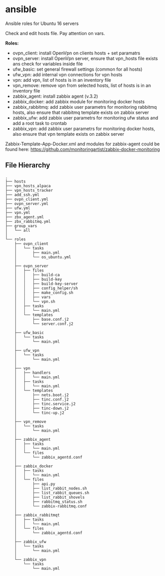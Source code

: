 # ansible
Ansible roles for Ubuntu 16 servers

Check and edit hosts file. Pay attention on vars.

**Roles:**
- ovpn_client: install OpenVpn on clients hosts + set paramatrs
- ovpn_server: install OpenVpn server, ensure that vpn_hosts file exists ans check for variables inside file 
- ufw_basic: set general firewall settings (common for all hosts)
- ufw_vpn: add internal vpn connections for vpn hosts
- vpn: add vpn, list of hosts is in an inventory file
- vpn_remove: remove vpn from selected hosts, list of hosts is in an inventory file
- zabbix_agent: install zabbix agent (v.3.2)
- zabbix_docker: add zabbix module for monitoring docker hosts
- zabbix_rabbitmq: add zabbix user parametrs for monitoring rabbitmq hosts, also ensure that rabbitmq template exists on zabbix server
- zabbix_ufw: add zabbix user parametrs for monitoring ufw status and add a root task to crontab
- zabbix_vpn: add zabbix user parametrs for monitoring docker hosts, also ensure that vpn template exists on zabbix server


Zabbix-Template-App-Docker.xml and modules for zabbix-agent could be found here: https://github.com/monitoringartist/zabbix-docker-monitoring

## File Hierarchy
```
.
├── hosts
├── vpn_hosts_alpaca
├── vpn_hosts_tracker
├── add_ssh.yml
├── ovpn_client.yml
├── ovpn_server.yml
├── ufw.yml
├── vpn.yml
├── zbx_agent.yml
├── zbx_rabbitmq.yml
├── group_vars
│   └── all
│
└── roles
    ├── ovpn_client
    │   └── tasks
    │       ├── main.yml
    │       └── os_ubuntu.yml
    │
    ├── ovpn_server
    │   ├── files
    │   │   ├── build-ca
    │   │   ├── build-key
    │   │   ├── build-key-server
    │   │   ├── config_helper/sh
    │   │   ├── make_config.sh
    │   │   ├── vars
    │   │   └── vpn.sh
    │   ├── tasks
    │   │   └── main.yml
    │   └── templates
    │       ├── base.conf.j2
    │       └── server.conf.j2
    │
    ├── ufw_basic
    │   └── tasks
    │       └── main.yml
    │
    ├── ufw_vpn
    │   └── tasks
    │       └── main.yml
    │
    ├── vpn
    │   ├── handlers
    │   │   └── main.yml
    │   ├── tasks
    │   │   └── main.yml
    │   └── templates
    │       ├── nets.boot.j2
    │       ├── tinc.conf.j2
    │       ├── tinc.service.j2
    │       ├── tinc-down.j2
    │       └── tinc-up.j2
    │
    ├── vpn_remove
    │   └── tasks
    │       └── main.yml
    │
    ├── zabbix_agent
    │   ├── tasks
    │   │   └── main.yml
    │   └── files
    │       └── zabbix_agentd.conf
    │
    ├── zabbix_docker
    │   ├── tasks
    │   │   └── main.yml
    │   └── files
    │       ├── api.py
    │       ├── list_rabbit_nodes.sh
    │       ├── list_rabbit_queues.sh
    │       ├── list_rabbit_shovels
    │       ├── rabbitmq_status.sh
    │       └── zabbix-rabbitmq.conf
    │
    ├── zabbix_rabbitmqt
    │   ├── tasks
    │   │   └── main.yml
    │   └── files
    │       └── zabbix_agentd.conf
    │
    ├── zabbix_ufw
    │   └── tasks
    │       └── main.yml 
    │
    └── zabbix_vpn
        └── tasks
            └── main.yml 
     
```

